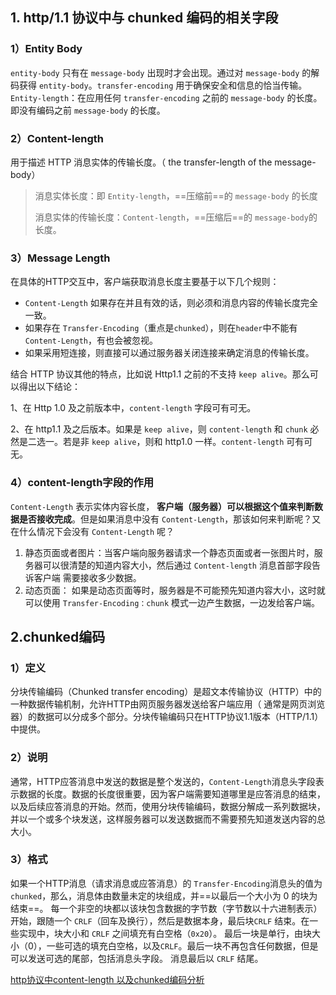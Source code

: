 ## 1. http/1.1 协议中与 chunked 编码的相关字段

### 1）Entity Body

`entity-body` 只有在 `message-body` 出现时才会出现。通过对 `message-body` 的解码获得 `entity-body`。`transfer-encoding` 用于确保安全和信息的恰当传输。
     `Entity-length`：在应用任何 `transfer-encoding` 之前的 `message-body` 的长度。即没有编码之前 `message-body` 的长度。

### 2）Content-length

用于描述 HTTP 消息实体的传输长度。（ the transfer-length of the message-body）

> 消息实体长度：即 `Entity-length`，==压缩前==的 `message-body` 的长度
> 
> 消息实体的传输长度：`Content-length`，==压缩后==的 `message-body`的长度。

### 3）Message Length

在具体的HTTP交互中，客户端获取消息长度主要基于以下几个规则：

- `Content-Length` 如果存在并且有效的话，则必须和消息内容的传输长度完全一致。
- 如果存在 `Transfer-Encoding`（重点是`chunked`），则在`header`中不能有`Content-Length`，有也会被忽视。
- 如果采用短连接，则直接可以通过服务器关闭连接来确定消息的传输长度。

结合 HTTP 协议其他的特点，比如说 Http1.1 之前的不支持 `keep alive`。那么可以得出以下结论：

1、在 Http 1.0 及之前版本中，`content-length` 字段可有可无。

2、在 http1.1 及之后版本。如果是 `keep alive`，则 `content-length` 和 `chunk` 必然是二选一。若是非 `keep alive`，则和 http1.0 一样。`content-length` 可有可无。

### 4）content-length字段的作用

`Content-Length` 表示实体内容长度， **客户端（服务器）可以根据这个值来判断数据是否接收完成**。但是如果消息中没有 `Content-Length`，那该如何来判断呢？又在什么情况下会没有 `Content-Length` 呢？

1. 静态页面或者图片：当客户端向服务器请求一个静态页面或者一张图片时，服务器可以很清楚的知道内容大小，然后通过 `Content-length` 消息首部字段告诉客户端 需要接收多少数据。
2. 动态页面： 如果是动态页面等时，服务器是不可能预先知道内容大小，这时就可以使用 `Transfer-Encoding：chunk` 模式一边产生数据，一边发给客户端。

## 2.chunked编码

### 1）定义

分块传输编码（Chunked transfer encoding）是超文本传输协议（HTTP）中的一种数据传输机制，允许HTTP由网页服务器发送给客户端应用（ 通常是网页浏览器）的数据可以分成多个部分。分块传输编码只在HTTP协议1.1版本（HTTP/1.1）中提供。

### 2）说明

通常，HTTP应答消息中发送的数据是整个发送的，`Content-Length`消息头字段表示数据的长度。数据的长度很重要，因为客户端需要知道哪里是应答消息的结束，以及后续应答消息的开始。然而，使用分块传输编码，数据分解成一系列数据块，并以一个或多个块发送，这样服务器可以发送数据而不需要预先知道发送内容的总大小。

### 3）格式

如果一个HTTP消息（请求消息或应答消息）的 `Transfer-Encoding`消息头的值为`chunked`，那么，消息体由数量未定的块组成，并==以最后一个大小为 0 的块为结束==。
每一个非空的块都以该块包含数据的字节数（字节数以十六进制表示）开始，跟随一个 `CRLF`（回车及换行），然后是数据本身，最后块`CRLF` 结束。在一些实现中，块大小和 `CRLF` 之间填充有白空格（`0x20`）。
最后一块是单行，由块大小（0），一些可选的填充白空格，以及`CRLF`。最后一块不再包含任何数据，但是可以发送可选的尾部，包括消息头字段。
消息最后以 `CRLF` 结尾。

[http协议中content-length 以及chunked编码分析](https://blog.csdn.net/yankai0219/article/details/8269922)